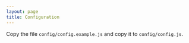 ```yaml
---
layout: page
title: Configuration
---
```


Copy the file `config/config.example.js` and copy it to `config/config.js`.
